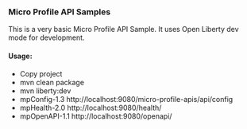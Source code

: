 ### Micro Profile API Samples

This is a very basic Micro Profile API Sample. It uses Open Liberty dev mode for development.

#### Usage:
- Copy project
- mvn clean package
- mvn liberty:dev
- mpConfig-1.3		http://localhost:9080/micro-profile-apis/api/config
- mpHealth-2.0		http://localhost:9080/health/
- mpOpenAPI-1.1		http://localhost:9080/openapi/